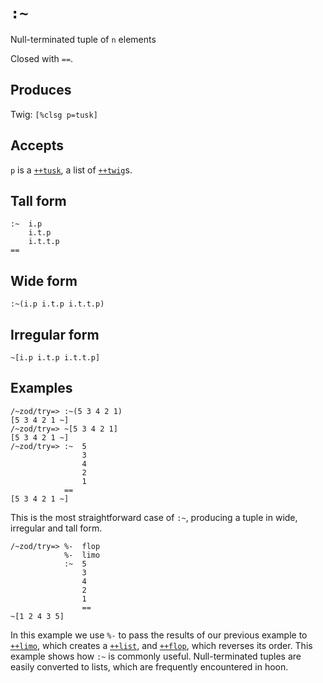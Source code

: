 `:~`
====

Null-terminated tuple of `n` elements

Closed with `==`.

Produces
--------

Twig: `[%clsg p=tusk]`

Accepts
-------

`p` is a [`++tusk`](), a list of [`++twig`]()s.

Tall form
---------

    :~  i.p
        i.t.p
        i.t.t.p
    ==

Wide form
---------

    :~(i.p i.t.p i.t.t.p)

Irregular form
--------------

    ~[i.p i.t.p i.t.t.p]

Examples
--------

    /~zod/try=> :~(5 3 4 2 1)
    [5 3 4 2 1 ~]
    /~zod/try=> ~[5 3 4 2 1]
    [5 3 4 2 1 ~]
    /~zod/try=> :~  5
                    3
                    4
                    2
                    1
                ==
    [5 3 4 2 1 ~]

This is the most straightforward case of `:~`, producing a tuple
in wide, irregular and tall form.

    /~zod/try=> %-  flop
                %-  limo
                :~  5
                    3
                    4
                    2
                    1
                    ==
    ~[1 2 4 3 5]

In this example we use `%-` to pass the results of our previous
example to [`++limo`](), which creates a [`++list`](), and
[`++flop`](), which reverses its order. This example shows how
`:~` is commonly useful.  Null-terminated tuples are easily
converted to lists, which are frequently encountered in hoon.
